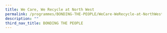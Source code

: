 ```yaml
---
title: We Care, We Recycle at North West
permalink: /programmes/BONDING-THE-PEOPLE/WeCare-WeRecycle-at-NorthWest
description: ""
third_nav_title: BONDING THE PEOPLE
---
```

